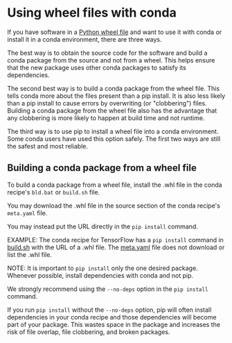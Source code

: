 # Using wheel files with conda

If you have software in a [Python wheel file](https://pythonwheels.com/)
and want to use it with conda or install it in a conda environment,
there are three ways.

The best way is to obtain the source code for the software and build a
conda package from the source and not from a wheel. This helps ensure
that the new package uses other conda packages to satisfy its
dependencies.

The second best way is to build a conda package from the wheel file.
This tells conda more about the files present than a pip install. It is
also less likely than a pip install to cause errors by overwriting (or
\"clobbering\") files. Building a conda package from the wheel file also
has the advantage that any clobbering is more likely to happen at build
time and not runtime.

The third way is to use pip to install a wheel file into a conda
environment. Some conda users have used this option safely. The first
two ways are still the safest and most reliable.

## Building a conda package from a wheel file

To build a conda package from a wheel file, install the .whl file in the
conda recipe\'s `bld.bat` or `build.sh` file.

You may download the .whl file in the source section of the conda
recipe\'s `meta.yaml` file.

You may instead put the URL directly in the `pip install` command.

EXAMPLE: The conda recipe for TensorFlow has a `pip install` command in
[build.sh](https://github.com/conda/conda-recipes/blob/a796713805ac8eceed191c0cb475b51f4d00718c/python/tensorflow/build.sh#L7)
with the URL of a .whl file. The
[meta.yaml](https://github.com/conda/conda-recipes/blob/a796713805ac8eceed191c0cb475b51f4d00718c/python/tensorflow/meta.yaml)
file does not download or list the .whl file.

NOTE: It is important to `pip install` only the one desired package.
Whenever possible, install dependencies with conda and not pip.

We strongly recommend using the `--no-deps` option in the `pip install`
command.

If you run `pip install` without the `--no-deps` option, pip will often
install dependencies in your conda recipe and those dependencies will
become part of your package. This wastes space in the package and
increases the risk of file overlap, file clobbering, and broken
packages.
